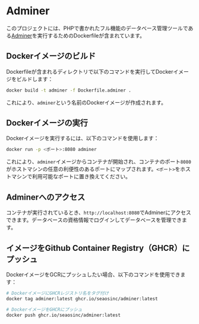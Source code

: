 # Adminer

このプロジェクトには、PHPで書かれたフル機能のデータベース管理ツールである[Adminer](https://www.adminer.org/)を実行するためのDockerfileが含まれています。

## Dockerイメージのビルド

Dockerfileが含まれるディレクトリで以下のコマンドを実行してDockerイメージをビルドします：

```bash
docker build -t adminer -f Dockerfile.adminer .
```

これにより、`adminer`という名前のDockerイメージが作成されます。

## Dockerイメージの実行

Dockerイメージを実行するには、以下のコマンドを使用します：

```bash
docker run -p <ポート>:8080 adminer
```

これにより、`adminer`イメージからコンテナが開始され、コンテナのポート`8080`がホストマシンの任意の利便性のあるポートにマップされます。`<ポート>`をホストマシンで利用可能なポートに置き換えてください。

## Adminerへのアクセス
コンテナが実行されているとき、`http://localhost:8080`でAdminerにアクセスできます。データベースの資格情報でログインしてデータベースを管理できます。


## イメージをGithub Container Registry（GHCR）にプッシュ
DockerイメージをGCRにプッシュしたい場合、以下のコマンドを使用できます：

```bash
# DockerイメージにGHCRレジストリ名をタグ付け
docker tag adminer:latest ghcr.io/seaosinc/adminer:latest

# DockerイメージをGHCRにプッシュ
docker push ghcr.io/seaosinc/adminer:latest
```
